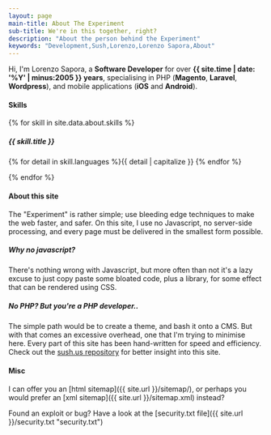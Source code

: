 ```yaml
---
layout: page
main-title: About The Experiment
sub-title: We're in this together, right?
description: "About the person behind the Experiment"
keywords: "Development,Sush,Lorenzo,Lorenzo Sapora,About"
---
```


Hi, I'm Lorenzo Sapora, a **Software Developer** for over **{{ site.time | date: '%Y' | minus:2005 }} years**, specialising in PHP (**Magento**, **Laravel**, **Wordpress**), and mobile applications (**iOS** and **Android**).

#### Skills

{% for skill in site.data.about.skills %}

##### {{ skill.title }}

{% for detail in skill.languages %}<span class="{{ detail }} about-language">{{ detail | capitalize }} </span>{% endfor %}

{% endfor %}

#### About this site

The "Experiment" is rather simple; use bleeding edge techniques to make the web faster, and safer. On this site, I use no Javascript, no server-side processing, and every page must be delivered in the smallest form possible.

##### Why no javascript?

There's nothing wrong with Javascript, but more often than not it's a lazy excuse to just copy paste some bloated code, plus a library, for some effect that can be rendered using CSS.

##### No PHP? But you're a PHP developer..

The simple path would be to create a theme, and bash it onto a CMS. But with that comes an excessive overhead, one that I'm trying to minimise here. Every part of this site has been hand-written for speed and efficiency. Check out the [sush.us repository](https://git.knowbl.co/web/sush/sush-us/ "sush-us git repository") for better insight into this site.

#### Misc

I can offer you an [html sitemap]({{ site.url }}/sitemap/), or perhaps you would prefer an [xml sitemap]({{ site.url }}/sitemap.xml) instead?

Found an exploit or bug? Have a look at the [security.txt file]({{ site.url }}/security.txt "security.txt")
